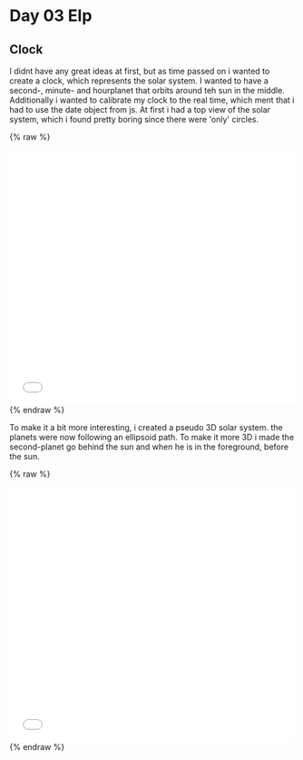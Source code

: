 # Day 03 Elp

## Clock

I didnt have any great ideas at first, but as time passed on i wanted to create a clock, which represents the solar system. I wanted to have a second-, minute- and hourplanet that orbits around teh sun in the middle. Additionally i wanted to calibrate my clock to the real time, which ment that i had to use the date object from js. At first i had a top view of the solar system, which i found pretty boring since there were 'only' circles.

{% raw %}
<iframe src="content/day03/1/index.html" width="100%" height="450" frameborder="no"></iframe>
{% endraw %}

To make it a bit more interesting, i created a pseudo 3D solar system. the planets were now following an ellipsoid path. To make it more 3D i made the second-planet go behind the sun and when he is in the foreground, before the sun.

{% raw %}
<iframe src="content/day03/2/index.html" width="100%" height="450" frameborder="no"></iframe>
{% endraw %}
